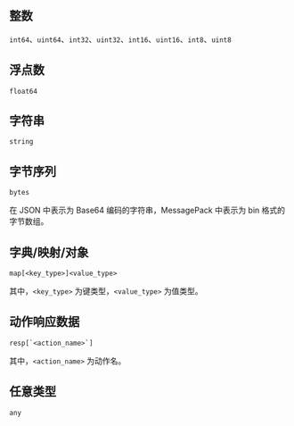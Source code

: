 ## 整数

`int64`、`uint64`、`int32`、`uint32`、`int16`、`uint16`、`int8`、`uint8`

## 浮点数

`float64`

## 字符串

`string`

## 字节序列

`bytes`

在 JSON 中表示为 Base64 编码的字符串，MessagePack 中表示为 bin 格式的字节数组。

## 字典/映射/对象

`map[<key_type>]<value_type>`

其中，`<key_type>` 为键类型，`<value_type>` 为值类型。

## 动作响应数据

``resp[`<action_name>`]``

其中，`<action_name>` 为动作名。

## 任意类型

`any`
